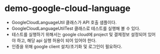 # demo-google-cloud-language
- GoogleCloudLanguageUtil 클래스가 API 호출 샘플이다.
- GoogleCloudLanguageUtilTest 클래스로 테스트를 실행해 볼 수 있다.
- 테스트를 실행하기 위해서는 google cloud에 project 및 결제정보 설정되어 있어야 하고, 해당 api 실행 허용이 되어 있어야 한다.
- 인증을 위해 google client 설치/초기화 및 로그인이 필요하다.
